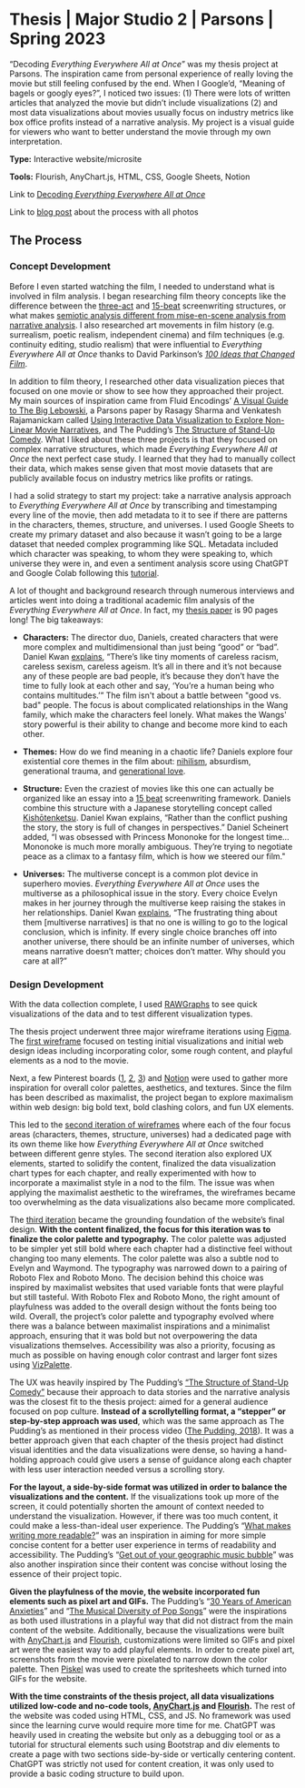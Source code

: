 # Thesis | Major Studio 2 | Parsons | Spring 2023
“Decoding *Everything Everywhere All at Once*” was my thesis project at Parsons. The inspiration came from personal experience of really loving the movie but still feeling confused by the end. When I Google’d, “Meaning of bagels or googly eyes?”, I noticed two issues: (1) There were lots of written articles that analyzed the movie but didn’t include visualizations (2) and most data visualizations about movies usually focus on industry metrics like box office profits instead of a narrative analysis. My project is a visual guide for viewers who want to better understand the movie through my own interpretation.

**Type:** Interactive website/microsite

**Tools:** Flourish, AnyChart.js, HTML, CSS, Google Sheets, Notion

Link to [Decoding *Everything Everywhere All at Once*](https://www.decodingeeaao.com/)

Link to [blog post](https://www.angelicahom.com/work/decoding-eeaao) about the process with all photos

## The Process
### Concept Development
Before I even started watching the film, I needed to understand what is involved in film analysis. I began researching film theory concepts like the difference between the [three-act](https://www.studiobinder.com/blog/three-act-structure/) and [15-beat](https://www.studiobinder.com/blog/save-the-cat-beat-sheet/) screenwriting structures, or what makes [semiotic analysis different from mise-en-scene analysis from narrative analysis](https://writingcenter.unc.edu/tips-and-tools/film-analysis/). I also researched art movements in film history (e.g. surrealism, poetic realism, independent cinema) and film techniques (e.g. continuity editing, studio realism) that were influential to *Everything Everywhere All at Once* thanks to David Parkinson’s *[100 Ideas that Changed Film](https://www.laurenceking.com/products/100-ideas-that-changed-film)*.

In addition to film theory, I researched other data visualization pieces that focused on one movie or show to see how they approached their project. My main sources of inspiration came from Fluid Encodings’ [A Visual Guide to The Big Lebowski](https://www.fluidencodings.com/projects/big-lebowski/), a Parsons paper by Rasagy Sharma and Venkatesh Rajamanickam called [Using Interactive Data Visualization to Explore Non-Linear Movie Narratives](http://piim.newschool.edu/journal/issues/2015/01/pdfs/ParsonsJournalForInformationMapping_Rasagy_Sharma.pdf), and The Pudding’s [The Structure of Stand-Up Comedy](https://pudding.cool/2018/02/stand-up/). What I liked about these three projects is that they focused on complex narrative structures, which made *Everything Everywhere All at Once* the next perfect case study. I learned that they had to manually collect their data, which makes sense given that most movie datasets that are publicly available focus on industry metrics like profits or ratings.

I had a solid strategy to start my project: take a narrative analysis approach to *Everything Everywhere All at Once* by transcribing and timestamping every line of the movie, then add metadata to it to see if there are patterns in the characters, themes, structure, and universes. I used Google Sheets to create my primary dataset and also because it wasn’t going to be a large dataset that needed complex programming like SQL. Metadata included which character was speaking, to whom they were speaking to, which universe they were in, and even a sentiment analysis score using ChatGPT and Google Colab following this [tutorial](https://isanthoshgandhi.medium.com/sentiment-analysis-in-google-colab-using-chatgpt-236b73e446dc).

A lot of thought and background research through numerous interviews and articles went into doing a traditional academic film analysis of the *Everything Everywhere All at Once*. In fact, my [thesis paper](https://docs.google.com/document/d/1Q2MmCuzo_za9y0sm9ia-V0C7tpnhR5ItOsfQSvVGaR8/edit?usp=sharing) is 90 pages long! The big takeaways:

- **Characters:** The director duo, Daniels, created characters that were more complex and multidimensional than just being “good” or “bad”. Daniel Kwan [explains](https://screencraft.org/blog/script-apart-the-daniels-unpack-everything-everywhere-all-at-once/), “There’s like tiny moments of careless racism, careless sexism, careless ageism. It’s all in there and it’s not because any of these people are bad people, it’s because they don’t have the time to fully look at each other and say, ‘You’re a human being who contains multitudes.’” The film isn't about a battle between "good vs. bad" people. The focus is about complicated relationships in the Wang family, which make the characters feel lonely. What makes the Wangs' story powerful is their ability to change and become more kind to each other.

- **Themes:** How do we find meaning in a chaotic life? Daniels explore four existential core themes in the film about: [nihilism](https://screenrant.com/everything-everywhere-all-at-once-real-meaning-explained/), absurdism, generational trauma, and [generational love](https://www.theverge.com/2022/3/25/22994662/the-daniels-everything-everywhere-all-at-once-interview-michelle-yeoh).

- **Structure:** Even the craziest of movies like this one can actually be organized like an essay into a [15 beat](https://www.studiobinder.com/blog/save-the-cat-beat-sheet/) screenwriting framework. Daniels combine this structure with a Japanese storytelling concept called [Kishōtenketsu](https://gizmodo.com/everything-everywhere-all-at-once-interview-the-daniels-1848778652). Daniel Kwan explains, “Rather than the conflict pushing the story, the story is full of changes in perspectives.” Daniel Scheinert added, “I was obsessed with Princess Mononoke for the longest time… Mononoke is much more morally ambiguous. They’re trying to negotiate peace as a climax to a fantasy film, which is how we steered our film."

- **Universes:** The multiverse concept is a common plot device in superhero movies. *Everything Everywhere All at Once* uses the multiverse as a philosophical issue in the story. Every choice Evelyn makes in her journey through the multiverse keep raising the stakes in her relationships. Daniel Kwan [explains](https://www.theringer.com/movies/2022/3/29/23000959/everything-everywhere-all-at-once-multiverse), “The frustrating thing about them [multiverse narratives] is that no one is willing to go to the logical conclusion, which is infinity. If every single choice branches off into another universe, there should be an infinite number of universes, which means narrative doesn’t matter; choices don’t matter. Why should you care at all?”

### Design Development
With the data collection complete, I used [RAWGraphs](https://www.rawgraphs.io/) to see quick visualizations of the data and to test different visualization types.

The thesis project underwent three major wireframe iterations using [Figma](https://www.figma.com/). The [first wireframe](https://www.figma.com/file/3UmLTE0GJavidamLW0dsKK/EEAAO-Wireframes-v2?t=vhFA10WKJcZv5f7A-1&type=design) focused on testing initial visualizations and initial web design ideas including incorporating color, some rough content, and playful elements as a nod to the movie.

Next, a few Pinterest boards ([1](https://pin.it/Buqyf8K), [2](https://pin.it/2TkTG8K), [3](https://pin.it/6Hh3nsC)) and [Notion](https://www.notion.so/Major-Studio-2-PGDV-5210-5bc2e9e585b24742b6c2bf76c38c75da?pvs=4) were used to gather more inspiration for overall color palettes, aesthetics, and textures. Since the film has been described as maximalist, the project began to explore maximalism within web design: big bold text, bold clashing colors, and fun UX elements. 

This led to the [second iteration of wireframes](https://www.figma.com/file/B8oMz0F4xq7am1FAMGtVkV/EEAAO-Wireframes-v3?t=vhFA10WKJcZv5f7A-1&type=design) where each of the four focus areas (characters, themes, structure, universes) had a dedicated page with its own theme like how *Everything Everywhere All at Once* switched between different genre styles. The second iteration also explored UX elements, started to solidify the content, finalized the data visualization chart types for each chapter, and really experimented with how to incorporate a maximalist style in a nod to the film. The issue was when applying the maximalist aesthetic to the wireframes, the wireframes became too overwhelming as the data visualizations also became more complicated.

The [third iteration](https://www.figma.com/file/1OYiZQaUJa2qOiyXDv45Yl/EEAAO-Wireframes-v4?t=vhFA10WKJcZv5f7A-1&type=design) became the grounding foundation of the website’s final design. **With the content finalized, the focus for this iteration was to finalize the color palette and typography.** The color palette was adjusted to be simpler yet still bold where each chapter had a distinctive feel without changing too many elements. The color palette was also a subtle nod to Evelyn and Waymond. The typography was narrowed down to a pairing of Roboto Flex and Roboto Mono. The decision behind this choice was inspired by maximalist websites that used variable fonts that were playful but still tasteful. With Roboto Flex and Roboto Mono, the right amount of playfulness was added to the overall design without the fonts being too wild. Overall, the project’s color palette and typography evolved where there was a balance between maximalist inspirations and a minimalist approach, ensuring that it was bold but not overpowering the data visualizations themselves. Accessibility was also a priority, focusing as much as possible on having enough color contrast and larger font sizes using [VizPalette](https://projects.susielu.com/viz-palette).

The UX was heavily inspired by The Pudding’s [“The Structure of Stand-Up Comedy”](https://pudding.cool/2018/02/stand-up/) because their approach to data stories and the narrative analysis was the closest fit to the thesis project: aimed for a general audience focused on pop culture. **Instead of a scrollytelling format,  a “stepper” or step-by-step approach was used**, which was the same approach as The Pudding’s as mentioned in their process video ([The Pudding, 2018](https://www.youtube.com/live/SQ7DiSW-C4k?feature=share)). It was a better approach given that each chapter of the thesis project had distinct visual identities and the data visualizations were dense, so having a hand-holding approach could give users a sense of guidance along each chapter with less user interaction needed versus a scrolling story.

**For the layout, a side-by-side format was utilized in order to balance the visualizations and the content.** If the visualizations took up more of the screen, it could potentially shorten the amount of context needed to understand the visualization. However, if there was too much content, it could make a less-than-ideal user experience. The Pudding’s “[What makes writing more readable?](https://pudding.cool/2022/02/plain/)” was an inspiration in aiming for more simple concise content for a better user experience in terms of readability and accessibility. The Pudding’s “[Get out of your geographic music bubble](https://pudding.cool/2021/04/music-bubble/)” was also another inspiration since their content was concise without losing the essence of their project topic.

**Given the playfulness of the movie, the website incorporated fun elements such as pixel art and GIFs.** The Pudding’s “[30 Years of American Anxieties](https://pudding.cool/2018/11/dearabby/)” and “[The Musical Diversity of Pop Songs](https://pudding.cool/2018/05/similarity/)” were the inspirations as both used illustrations in a playful way that did not distract from the main content of the website. Additionally, because the visualizations were built with [AnyChart.js](https://www.anychart.com/) and [Flourish](https://flourish.studio/), customizations were limited so GIFs and pixel art were the easiest way to add playful elements. In order to create pixel art, screenshots from the movie were pixelated to narrow down the color palette. Then [Piskel](https://www.piskelapp.com/) was used to create the spritesheets which turned into GIFs for the website.

**With the time constraints of the thesis project, all data visualizations utilized low-code and no-code tools, [AnyChart.js](https://docs.anychart.com/Basic_Charts/Venn_Diagram) and [Flourish](https://flourish.studio/).** The rest of the website was coded using HTML, CSS, and JS. No framework was used since the learning curve would require more time for me. ChatGPT was heavily used in creating the website but only as a debugging tool or as a tutorial for structural elements such using Bootstrap and div elements to create a page with two sections side-by-side or vertically centering content. ChatGPT was strictly not used for content creation, it was only used to provide a basic coding structure to build upon.
